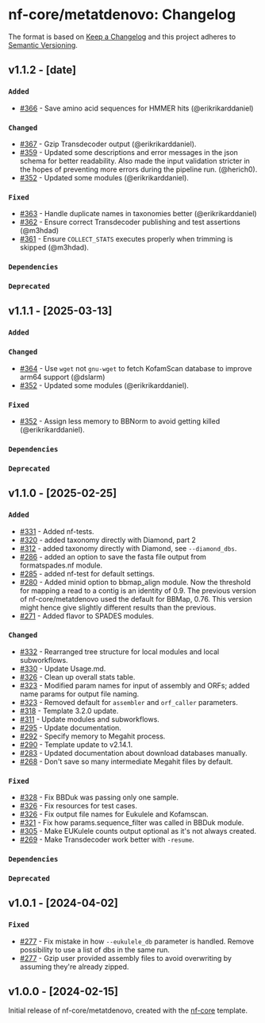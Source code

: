 # nf-core/metatdenovo: Changelog

The format is based on [Keep a Changelog](https://keepachangelog.com/en/1.0.0/)
and this project adheres to [Semantic Versioning](https://semver.org/spec/v2.0.0.html).

## v1.1.2 - [date]

### `Added`

- [#366](https://github.com/nf-core/metatdenovo/pull/366) - Save amino acid sequences for HMMER hits (@erikrikarddaniel)

### `Changed`

- [#367](https://github.com/nf-core/metatdenovo/pull/367) - Gzip Transdecoder output (@erikrikarddaniel).
- [#359](https://github.com/nf-core/metatdenovo/pull/359) - Updated some descriptions and error messages in the json schema for better readability. Also made the input validation stricter in the hopes of preventing more errors during the pipeline run. (@herich0).
- [#352](https://github.com/nf-core/metatdenovo/pull/352) - Updated some modules (@erikrikarddaniel).

### `Fixed`

- [#363](https://github.com/nf-core/metatdenovo/pull/363) - Handle duplicate names in taxonomies better (@erikrikarddaniel)
- [#362](https://github.com/nf-core/metatdenovo/pull/362) - Ensure correct Transdecoder publishing and test assertions (@m3hdad)
- [#361](https://github.com/nf-core/metatdenovo/pull/361) - Ensure `COLLECT_STATS` executes properly when trimming is skipped (@m3hdad).

### `Dependencies`

### `Deprecated`

## v1.1.1 - [2025-03-13]

### `Added`

### `Changed`

- [#364](https://github.com/nf-core/metatdenovo/pull/364) - Use `wget` not `gnu-wget` to fetch KofamScan database to improve arm64 support (@dslarm)
- [#352](https://github.com/nf-core/metatdenovo/pull/352) - Updated some modules (@erikrikarddaniel).

### `Fixed`

- [#352](https://github.com/nf-core/metatdenovo/pull/352) - Assign less memory to BBNorm to avoid getting killed (@erikrikarddaniel).

### `Dependencies`

### `Deprecated`

## v1.1.0 - [2025-02-25]

### `Added`

- [#331](https://github.com/nf-core/metatdenovo/pull/331) - Added nf-tests.
- [#320](https://github.com/nf-core/metatdenovo/pull/320) - added taxonomy directly with Diamond, part 2
- [#312](https://github.com/nf-core/metatdenovo/pull/312) - added taxonomy directly with Diamond, see `--diamond_dbs`.
- [#286](https://github.com/nf-core/metatdenovo/pull/286) - added an option to save the fasta file output from formatspades.nf module.
- [#285](https://github.com/nf-core/metatdenovo/pull/285) - added nf-test for default settings.
- [#280](https://github.com/nf-core/metatdenovo/issues/280) - Added minid option to bbmap_align module. Now the threshold for mapping a read to a contig is an identity of 0.9. The previous version of nf-core/metatdenovo used the default for BBMap, 0.76. This version might hence give slightly different results than the previous.
- [#271](https://github.com/nf-core/metatdenovo/issues/271) - Added flavor to SPADES modules.

### `Changed`

- [#332](https://github.com/nf-core/metatdenovo/pull/332) - Rearranged tree structure for local modules and local subworkflows.
- [#330](https://github.com/nf-core/metatdenovo/pull/330) - Update Usage.md.
- [#326](https://github.com/nf-core/metatdenovo/pull/326) - Clean up overall stats table.
- [#323](https://github.com/nf-core/metatdenovo/pull/323) - Modified param names for input of assembly and ORFs; added name params for output file naming.
- [#323](https://github.com/nf-core/metatdenovo/pull/323) - Removed default for `assembler` and `orf_caller` parameters.
- [#318](https://github.com/nf-core/metatdenovo/pull/318) - Template 3.2.0 update.
- [#311](https://github.com/nf-core/metatdenovo/pull/311) - Update modules and subworkflows.
- [#295](https://github.com/nf-core/metatdenovo/pull/295) - Update documentation.
- [#292](https://github.com/nf-core/metatdenovo/pull/292) - Specify memory to Megahit process.
- [#290](https://github.com/nf-core/metatdenovo/pull/290) - Template update to v2.14.1.
- [#283](https://github.com/nf-core/metatdenovo/pull/283) - Updated documentation about download databases manually.
- [#268](https://github.com/nf-core/metatdenovo/pull/268) - Don't save so many intermediate Megahit files by default.

### `Fixed`

- [#328](https://github.com/nf-core/metatdenovo/pull/328) - Fix BBDuk was passing only one sample.
- [#326](https://github.com/nf-core/metatdenovo/pull/326) - Fix resources for test cases.
- [#326](https://github.com/nf-core/metatdenovo/pull/326) - Fix output file names for Eukulele and Kofamscan.
- [#321](https://github.com/nf-core/metatdenovo/pull/321) - Fix how params.sequence_filter was called in BBDuk module.
- [#305](https://github.com/nf-core/metatdenovo/pull/305) - Make EUKulele counts output optional as it's not always created.
- [#269](https://github.com/nf-core/metatdenovo/pull/269) - Make Transdecoder work better with `-resume`.

### `Dependencies`

### `Deprecated`

## v1.0.1 - [2024-04-02]

### `Fixed`

- [#277](https://github.com/nf-core/metatdenovo/pull/277) - Fix mistake in how `--eukulele_db` parameter is handled. Remove possibility to use a list of dbs in the same run.
- [#277](https://github.com/nf-core/metatdenovo/pull/277) - Gzip user provided assembly files to avoid overwriting by assuming they're already zipped.

## v1.0.0 - [2024-02-15]

Initial release of nf-core/metatdenovo, created with the [nf-core](https://nf-co.re/) template.
